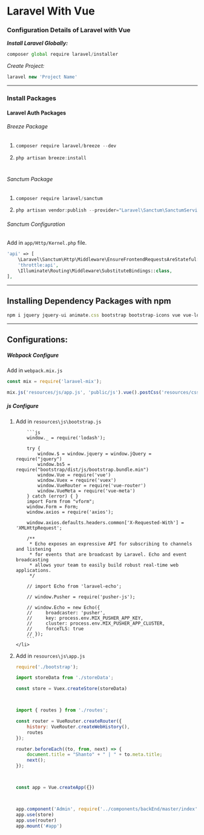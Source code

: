 # Laravel With Vue

### Configuration Details of Laravel with Vue

**_Install Laravel Globally:_**

```js
composer global require laravel/installer
```

_Create Project:_

```js
laravel new 'Project Name'
```

---

<h3>Install Packages</h3>
<h4>Laravel Auth Packages</h4>
<h6>Breeze Package</h6>
<ol>
<li>

```js
composer require laravel/breeze --dev
```

</li>
<li>

```cs
php artisan breeze:install
```

</li>
</ol>

#

<h6>Sanctum Package</h6>

<ol>
<li>

```js
composer require laravel/sanctum
```

</li>
<li>

```js
php artisan vendor:publish --provider="Laravel\Sanctum\SanctumServiceProvider"
```

</li>
</ol>
<h6>Sanctum Configuration</h6>
<p>Add in <code>app/Http/Kernel.php</code> file.</p>


```php
'api' => [
    \Laravel\Sanctum\Http\Middleware\EnsureFrontendRequestsAreStateful::class,
    'throttle:api',
    \Illuminate\Routing\Middleware\SubstituteBindings::class,
],
```

<hr/>
<h2>Installing Dependency Packages with npm</h2>

```js
npm i jquery jquery-ui animate.css bootstrap bootstrap-icons vue vue-loader vue-router vuex vform vue-meta dotenv && npm i && npm run dev
```

<hr/>

<h2>Configurations:</h2>

<h5>Webpack Configure</h5>
<span>Add in <code>webpack.mix.js</code></span>

```js
const mix = require('laravel-mix');

mix.js('resources/js/app.js', 'public/js').vue().postCss('resources/css/app.css', 'public/css');
```

<h5>js Configure</h5>

<ol>
    <li>
        <span>Add in <code>resources\js\bootstrap.js</code></span>

        ```js
        window._ = require('lodash');

        try {
            window.$ = window.jquery = window.jQuery = require("jquery")
            window.bs5 = require("bootstrap/dist/js/bootstrap.bundle.min")
            window.Vue = require('vue')
            window.Vuex = require('vuex')
            window.VueRouter = require('vue-router')
            window.VueMeta = require('vue-meta')
        } catch (error) { }
        import Form from "vform";
        window.Form = Form;
        window.axios = require('axios');

        window.axios.defaults.headers.common['X-Requested-With'] = 'XMLHttpRequest';

        /**
         * Echo exposes an expressive API for subscribing to channels and listening
         * for events that are broadcast by Laravel. Echo and event broadcasting
         * allows your team to easily build robust real-time web applications.
         */

        // import Echo from 'laravel-echo';

        // window.Pusher = require('pusher-js');

        // window.Echo = new Echo({
        //     broadcaster: 'pusher',
        //     key: process.env.MIX_PUSHER_APP_KEY,
        //     cluster: process.env.MIX_PUSHER_APP_CLUSTER,
        //     forceTLS: true
        // });
        ```
    </li>
<li>
<span>Add in <code>resources\js\app.js</code></span>

```js
require('./bootstrap');

import storeData from './storeData';

const store = Vuex.createStore(storeData)



import { routes } from './routes';

const router = VueRouter.createRouter({
    history: VueRouter.createWebHistory(),
    routes
});

router.beforeEach((to, from, next) => {
    document.title = "Shanto" + " | " + to.meta.title;
    next();
});



const app = Vue.createApp({})



app.component('Admin', require('../components/backEnd/master/index').default)
app.use(store)
app.use(router)
app.mount('#app')
```
</li>
</ol>